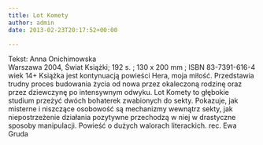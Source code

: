 ```yaml
---
title: Lot Komety
author: admin
date: 2013-02-23T20:17:52+00:00

---
```


  Tekst: Anna Onichimowska<br /> Warszawa 2004, Świat Książki; 192 s. ; 130 x 200 mm ; ISBN 83-7391-616-4<br /> wiek 14+
Książka jest kontynuacją powieści Hera, moja miłość. Przedstawia trudny proces budowania życia od nowa przez okaleczoną rodzinę oraz przez dziewczynę po intensywnym odwyku. Lot Komety to głębokie studium przeżyć dwóch bohaterek zwabionych do sekty. Pokazuje, jak misterne i niszczące osobowość są mechanizmy wewnątrz sekty, jak niepostrzeżenie działania pozytywne przechodzą w niej w drastyczne sposoby manipulacji. Powieść o dużych walorach literackich.
rec. Ewa Gruda
